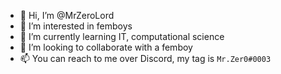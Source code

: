 - 👋 Hi, I’m @MrZeroLord
- 👀 I’m interested in femboys
- 🌱 I’m currently learning IT, computational science
- 💞️ I’m looking to collaborate with a femboy
- 📫 You can reach to me over Discord, my tag is `Mr.Zer0#0003`

<!---
MrZeroLord/MrZeroLord is a ✨ special ✨ repository because its `README.md` (this file) appears on your GitHub profile.
You can click the Preview link to take a look at your changes.
--->
